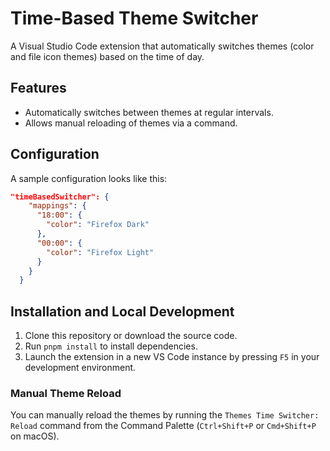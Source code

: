 # Time-Based Theme Switcher

A Visual Studio Code extension that automatically switches themes (color and file icon themes) based on the time of day.

## Features

- Automatically switches between themes at regular intervals.
- Allows manual reloading of themes via a command.

## Configuration

A sample configuration looks like this:

```json
"timeBasedSwitcher": {
    "mappings": {
      "18:00": {
        "color": "Firefox Dark"
      },
      "00:00": {
        "color": "Firefox Light"
      }
    }
  }
```

## Installation and Local Development

1. Clone this repository or download the source code.
2. Run `pnpm install` to install dependencies.
4. Launch the extension in a new VS Code instance by pressing `F5` in your development environment.

### Manual Theme Reload
You can manually reload the themes by running the `Themes Time Switcher: Reload` command from the Command Palette (`Ctrl+Shift+P` or `Cmd+Shift+P` on macOS).